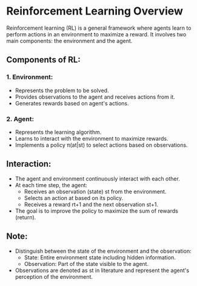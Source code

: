 # Reinforcement Learning Overview

Reinforcement learning (RL) is a general framework where agents learn to perform actions in an environment to maximize a reward. It involves two main components: the environment and the agent.

## Components of RL:

### 1. Environment:
- Represents the problem to be solved.
- Provides observations to the agent and receives actions from it.
- Generates rewards based on agent's actions.

### 2. Agent:
- Represents the learning algorithm.
- Learns to interact with the environment to maximize rewards.
- Implements a policy π(at|st) to select actions based on observations.

## Interaction:
- The agent and environment continuously interact with each other.
- At each time step, the agent:
  - Receives an observation (state) st from the environment.
  - Selects an action at based on its policy.
  - Receives a reward rt+1 and the next observation st+1.
- The goal is to improve the policy to maximize the sum of rewards (return).

## Note:
- Distinguish between the state of the environment and the observation:
  - State: Entire environment state including hidden information.
  - Observation: Part of the state visible to the agent.
- Observations are denoted as st in literature and represent the agent's perception of the environment.

